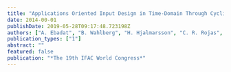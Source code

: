 ```yaml
---
title: "Applications Oriented Input Design in Time-Domain Through Cyclic Methods"
date: 2014-00-01
publishDate: 2019-05-28T09:17:48.723198Z
authors: ["A. Ebadat", "B. Wahlberg", "H. Hjalmarsson", "C. R. Rojas", "P. Hägg", "C. A. Larsson"]
publication_types: ["1"]
abstract: ""
featured: false
publication: "*The 19th IFAC World Congress*"
---
```


